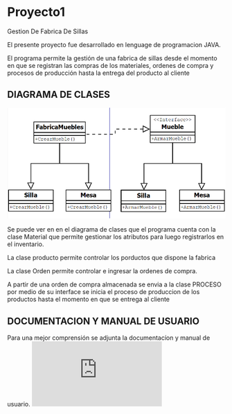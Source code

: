 # Proyecto1
Gestion De Fabrica De Sillas

El presente proyecto fue desarrollado en lenguage de programacion JAVA.

El programa permite la gestión de una fabrica de sillas desde el momento 
en que se registran las compras de los materiales, ordenes de compra y 
procesos de producción hasta la entrega del producto al cliente

## DIAGRAMA DE CLASES
![UML GESTION FABRICA DE MUEBLES](https://github.com/rramirezg18/FabricaDeMuebles/blob/main/UML%20Fabrica%20De%20Muebles.png)


Se puede ver en en el diagrama de clases que el programa cuenta con la clase Material que permite gestionar los atributos
para luego registrarlos en el inventario.

La clase producto permite controlar los porductos que dispone la fabrica

La clase Orden permite controlar e ingresar la ordenes de compra.

A partir de una orden de compra almacenada se envia a la clase PROCESO por medio de su interface 
se inicia el proceso de produccion de los productos hasta el momento en que se entrega al cliente


## DOCUMENTACION Y MANUAL DE USUARIO
Para una mejor comprensión se adjunta la documentacíon y manual de usuario.
![DOCUMENTACIÓN Y MANUAL DE USUARIO](https://github.com/rramirezg18/Proyecto1/blob/main/Documentaci%C3%B3n%20y%20Manual%20de%20Usuario.pdf)
